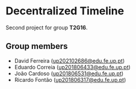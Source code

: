 # Decentralized Timeline

Second project for group **T2G16**.

## Group members

- David Ferreira (up202102686@edu.fe.up.pt)
- Eduardo Correia (up201806433@edu.fe.up.pt)
- João Cardoso (up201806531@edu.fe.up.pt)
- Ricardo Fontão (up201806317@edu.fe.up.pt)


